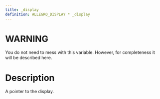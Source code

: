 ```yaml
---
title: _display
definition: ALLEGRO_DISPLAY * _display
---
```


# WARNING
You do not need to mess with this variable. However, for completeness it will be described here.

# Description
A pointer to the display. 
